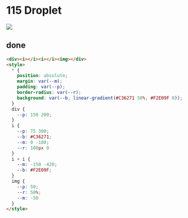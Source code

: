 # 115 Droplet

![](https://raw.githubusercontent.com/sari3l/css_battle/main/media/16789606430945/16789606490885.png)

## done

```html
<div><i></i><i></i><img></div>
<style>
  * {
    position: absolute;
    margin: var(--m);
    padding: var(--p);
    border-radius: var(--r);
    background: var(--b, linear-gradient(#C36271 50%, #F2E09F 0));
  }
  div {
    --p: 150 200;
  }
  i {
    --p: 75 300;
    --b: #C36271;
    --m: 0 -180;
    --r: 100px 0
  }
  i + i {
    --m: -150 -420;
    --b: #F2E09F;
  }
  img {
    --p: 50;
    --r: 50%;
    --m: -50
  }
</style>
```